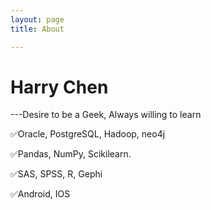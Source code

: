 ```yaml
---
layout: page
title: About

---
```


# Harry Chen
---Desire to be a Geek, Always willing to learn

✅Oracle, PostgreSQL, Hadoop, neo4j

✅Pandas, NumPy, Scikilearn.

✅SAS, SPSS, R, Gephi

✅Android, IOS
